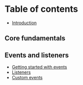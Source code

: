 # Table of contents

* [Introduction](README.md)

## Core fundamentals

## Events and listeners

* [Getting started with events](events-and-listeners/getting-started.md)
* [Listeners](events-and-listeners/listeners.md)
* [Custom events](events-and-listeners/custom-events.md)

